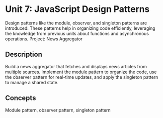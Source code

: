 # Unit 7: JavaScript Design Patterns

Design patterns like the module, observer, and singleton patterns are introduced. These patterns help in organizing code efficiently, leveraging the knowledge from previous units about functions and asynchronous operations.
Project: News Aggregator

## Description

Build a news aggregator that fetches and displays news articles from multiple sources. Implement the module pattern to organize the code, use the observer pattern for real-time updates, and apply the singleton pattern to manage a shared state.

## Concepts

Module pattern, observer pattern, singleton pattern 